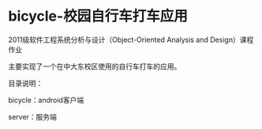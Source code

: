 bicycle-校园自行车打车应用
=======

2011级软件工程系统分析与设计（Object-Oriented Analysis and Design）课程作业

主要实现了一个在中大东校区使用的自行车打车的应用。


目录说明：

bicycle：android客户端

server：服务端
